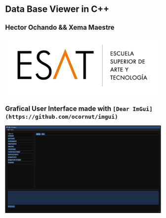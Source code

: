 # Data Base Viewer in C++

## Hector Ochando && Xema Maestre

![BroCode](./data_base/doc/logo_esat.png)

## Grafical User Interface made with `[Dear ImGui](https://github.com/ocornut/imgui)`

![DataBase](./data_base/doc/database.png)

